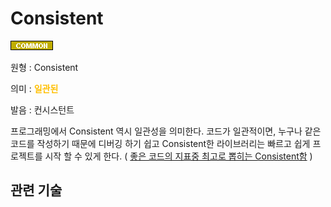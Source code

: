 # Consistent
![Common](../2TAT1C/Label_Common.png)

원형 : Consistent

의미  : <span style="color:#FFBF00; font-weight:bold;">일관된</span>

발음 : 컨시스턴트

프로그래밍에서 Consistent 역시 일관성을 의미한다. 코드가 일관적이면, 누구나 같은 코드를 작성하기 때문에 디버깅 하기 쉽고 Consistent한 라이브러리는 빠르고 쉽게 프로젝트를 시작 할 수 있게 한다.
( [좋은 코드의 지표중 최고로 뽑히는 Consistent함](https://medium.com/@jgefroh/why-consistency-is-one-of-the-top-indicators-of-good-code-352ba5d62020) )

## 관련 기술
